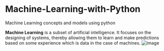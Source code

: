 # Machine-Learning-with-Python
Machine Learning concepts and models using python

**Machine Learning** is a subset of artificial intelligence. It focuses on the designing of systems, thereby allowing them to learn and make predictions based on some experience which is data in the case of machines. 
![image](https://user-images.githubusercontent.com/131205829/232904171-8a4e798e-4c79-4d5e-ac9b-5eee5f36cd17.png)
